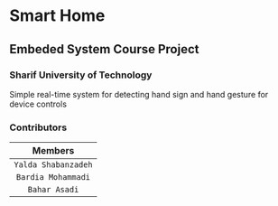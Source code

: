 # Smart Home
## Embeded System Course Project 

### Sharif University of Technology
Simple real-time system for detecting hand sign and hand gesture for device controls


### Contributors
| Members |
| :---:   |
| `Yalda Shabanzadeh` |
| `Bardia Mohammadi`  |
| `Bahar Asadi`  |
